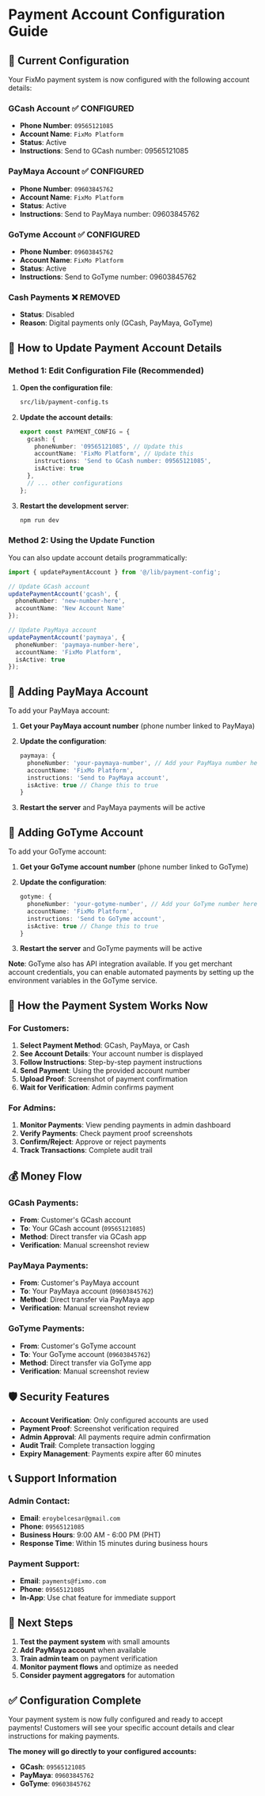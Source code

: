 # Payment Account Configuration Guide

## 🎯 **Current Configuration**

Your FixMo payment system is now configured with the following account details:

### **GCash Account** ✅ **CONFIGURED**
- **Phone Number**: `09565121085`
- **Account Name**: `FixMo Platform`
- **Status**: Active
- **Instructions**: Send to GCash number: 09565121085

### **PayMaya Account** ✅ **CONFIGURED**
- **Phone Number**: `09603845762`
- **Account Name**: `FixMo Platform`
- **Status**: Active
- **Instructions**: Send to PayMaya number: 09603845762

### **GoTyme Account** ✅ **CONFIGURED**
- **Phone Number**: `09603845762`
- **Account Name**: `FixMo Platform`
- **Status**: Active
- **Instructions**: Send to GoTyme number: 09603845762

### **Cash Payments** ❌ **REMOVED**
- **Status**: Disabled
- **Reason**: Digital payments only (GCash, PayMaya, GoTyme)

## 🔧 **How to Update Payment Account Details**

### **Method 1: Edit Configuration File (Recommended)**

1. **Open the configuration file**:
   ```bash
   src/lib/payment-config.ts
   ```

2. **Update the account details**:
   ```typescript
   export const PAYMENT_CONFIG = {
     gcash: {
       phoneNumber: '09565121085', // Update this
       accountName: 'FixMo Platform', // Update this
       instructions: 'Send to GCash number: 09565121085',
       isActive: true
     },
     // ... other configurations
   };
   ```

3. **Restart the development server**:
   ```bash
   npm run dev
   ```

### **Method 2: Using the Update Function**

You can also update account details programmatically:

```typescript
import { updatePaymentAccount } from '@/lib/payment-config';

// Update GCash account
updatePaymentAccount('gcash', {
  phoneNumber: 'new-number-here',
  accountName: 'New Account Name'
});

// Update PayMaya account
updatePaymentAccount('paymaya', {
  phoneNumber: 'paymaya-number-here',
  accountName: 'FixMo Platform',
  isActive: true
});
```

## 📱 **Adding PayMaya Account**

To add your PayMaya account:

1. **Get your PayMaya account number** (phone number linked to PayMaya)

2. **Update the configuration**:
   ```typescript
   paymaya: {
     phoneNumber: 'your-paymaya-number', // Add your PayMaya number here
     accountName: 'FixMo Platform',
     instructions: 'Send to PayMaya account',
     isActive: true // Change this to true
   }
   ```

3. **Restart the server** and PayMaya payments will be active

## 🏦 **Adding GoTyme Account**

To add your GoTyme account:

1. **Get your GoTyme account number** (phone number linked to GoTyme)

2. **Update the configuration**:
   ```typescript
   gotyme: {
     phoneNumber: 'your-gotyme-number', // Add your GoTyme number here
     accountName: 'FixMo Platform',
     instructions: 'Send to GoTyme account',
     isActive: true // Change this to true
   }
   ```

3. **Restart the server** and GoTyme payments will be active

**Note**: GoTyme also has API integration available. If you get merchant account credentials, you can enable automated payments by setting up the environment variables in the GoTyme service.

## 🔄 **How the Payment System Works Now**

### **For Customers:**

1. **Select Payment Method**: GCash, PayMaya, or Cash
2. **See Account Details**: Your account number is displayed
3. **Follow Instructions**: Step-by-step payment instructions
4. **Send Payment**: Using the provided account number
5. **Upload Proof**: Screenshot of payment confirmation
6. **Wait for Verification**: Admin confirms payment

### **For Admins:**

1. **Monitor Payments**: View pending payments in admin dashboard
2. **Verify Payments**: Check payment proof screenshots
3. **Confirm/Reject**: Approve or reject payments
4. **Track Transactions**: Complete audit trail

## 💰 **Money Flow**

### **GCash Payments:**
- **From**: Customer's GCash account
- **To**: Your GCash account (`09565121085`)
- **Method**: Direct transfer via GCash app
- **Verification**: Manual screenshot review

### **PayMaya Payments:**
- **From**: Customer's PayMaya account
- **To**: Your PayMaya account (`09603845762`)
- **Method**: Direct transfer via PayMaya app
- **Verification**: Manual screenshot review

### **GoTyme Payments:**
- **From**: Customer's GoTyme account
- **To**: Your GoTyme account (`09603845762`)
- **Method**: Direct transfer via GoTyme app
- **Verification**: Manual screenshot review



## 🛡️ **Security Features**

- **Account Verification**: Only configured accounts are used
- **Payment Proof**: Screenshot verification required
- **Admin Approval**: All payments require admin confirmation
- **Audit Trail**: Complete transaction logging
- **Expiry Management**: Payments expire after 60 minutes

## 📞 **Support Information**

### **Admin Contact:**
- **Email**: `eroybelcesar@gmail.com`
- **Phone**: `09565121085`
- **Business Hours**: 9:00 AM - 6:00 PM (PHT)
- **Response Time**: Within 15 minutes during business hours

### **Payment Support:**
- **Email**: `payments@fixmo.com`
- **Phone**: `09565121085`
- **In-App**: Use chat feature for immediate support

## 🚀 **Next Steps**

1. **Test the payment system** with small amounts
2. **Add PayMaya account** when available
3. **Train admin team** on payment verification
4. **Monitor payment flows** and optimize as needed
5. **Consider payment aggregators** for automation

## ✅ **Configuration Complete**

Your payment system is now fully configured and ready to accept payments! Customers will see your specific account details and clear instructions for making payments.

**The money will go directly to your configured accounts:**
- **GCash**: `09565121085`
- **PayMaya**: `09603845762`
- **GoTyme**: `09603845762` 